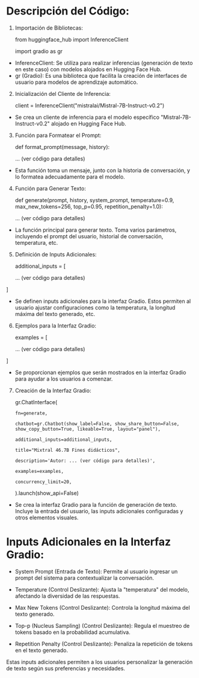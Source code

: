 # Descripción del Código:

1. Importación de Bibliotecas:
   
   from huggingface_hub import InferenceClient
   
   import gradio as gr

* InferenceClient: Se utiliza para realizar inferencias (generación de texto en este caso) con modelos alojados en Hugging Face Hub.
* gr (Gradio): Es una biblioteca que facilita la creación de interfaces de usuario para modelos de aprendizaje automático.

2. Inicialización del Cliente de Inferencia:
   
   client = InferenceClient("mistralai/Mistral-7B-Instruct-v0.2")

* Se crea un cliente de inferencia para el modelo específico "Mistral-7B-Instruct-v0.2" alojado en Hugging Face Hub.

3. Función para Formatear el Prompt:
   
   def format_prompt(message, history):
   
   ... (ver código para detalles)

* Esta función toma un mensaje, junto con la historia de conversación, y lo formatea adecuadamente para el modelo.

4. Función para Generar Texto:
   
   def generate(prompt, history, system_prompt, temperature=0.9, max_new_tokens=256, top_p=0.95, repetition_penalty=1.0):
   
   ... (ver código para detalles)


* La función principal para generar texto. Toma varios parámetros, incluyendo el prompt del usuario, historial de conversación, temperatura, etc.

5. Definición de Inputs Adicionales:
   
   additional_inputs = [
   
     ... (ver código para detalles)
   
]

* Se definen inputs adicionales para la interfaz Gradio. Estos permiten al usuario ajustar configuraciones como la temperatura, la longitud máxima del texto generado, etc.

6. Ejemplos para la Interfaz Gradio:
   
   examples = [
   
     ... (ver código para detalles)
   
]

* Se proporcionan ejemplos que serán mostrados en la interfaz Gradio para ayudar a los usuarios a comenzar.

7. Creación de la Interfaz Gradio:
   
   gr.ChatInterface(
   
       fn=generate,
   
       chatbot=gr.Chatbot(show_label=False, show_share_button=False, show_copy_button=True, likeable=True, layout="panel"),
   
       additional_inputs=additional_inputs,
   
       title="Mixtral 46.7B Fines didácticos",
   
       description='Autor: ... (ver código para detalles)',
   
       examples=examples,
   
       concurrency_limit=20,
   
   ).launch(show_api=False)

* Se crea la interfaz Gradio para la función de generación de texto. Incluye la entrada del usuario, las inputs adicionales configuradas y otros elementos visuales.

# Inputs Adicionales en la Interfaz Gradio:

* System Prompt (Entrada de Texto): Permite al usuario ingresar un prompt del sistema para contextualizar la conversación.

* Temperature (Control Deslizante): Ajusta la "temperatura" del modelo, afectando la diversidad de las respuestas.

* Max New Tokens (Control Deslizante): Controla la longitud máxima del texto generado.

* Top-p (Nucleus Sampling) (Control Deslizante): Regula el muestreo de tokens basado en la probabilidad acumulativa.

* Repetition Penalty (Control Deslizante): Penaliza la repetición de tokens en el texto generado.

Estas inputs adicionales permiten a los usuarios personalizar la generación de texto según sus preferencias y necesidades.